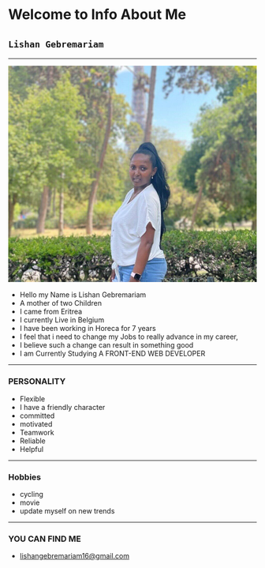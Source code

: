 # Welcome to Info About Me

## `Lishan Gebremariam`

---

![Alt text](./img/Lishu.jpg)

- Hello my Name is Lishan Gebremariam
- A mother of two Children
- I came from Eritrea
- I currently Live in Belgium
- I have been working in Horeca for 7 years
- I feel that i need to change my Jobs to really advance in my career,
- I believe such a change can result in something good
- I am Currently Studying  A FRONT-END WEB DEVELOPER

---

### PERSONALITY

- Flexible
- I have a friendly character
- committed
- motivated
- Teamwork
- Reliable
- Helpful

---

### Hobbies

- cycling
- movie
- update myself on new trends

---

### YOU CAN FIND ME

- <lishangebremariam16@gmail.com>
